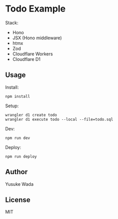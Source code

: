 # Todo Example

Stack:

* Hono
* JSX (Hono middleware)
* htmx
* Zod
* Cloudflare Workers
* Cloudflare D1

## Usage

Install:

```
npm install
```

Setup:

```
wrangler d1 create todo
wrangler d1 execute todo --local --file=todo.sql
```

Dev:

```
npm run dev
```

Deploy:

```
npm run deploy
```

## Author

Yusuke Wada

## License

MIT